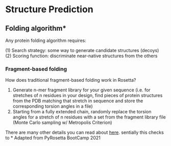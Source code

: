 # Structure Prediction
## Folding algorithm*
Any protein folding algorithm requires:

(1) Search strategy: some way to generate candidate structures (decoys)
(2) Scoring function: discriminate near-native structures from the others

### Fragment-based folding
How does traditional fragment-based folding work in Rosetta? 

1. Generate n-mer fragment library for your given sequence (i.e. for stretches of n residues in your design, find pieces of protein structures from the PDB matching that stretch in sequence and store the corresponding torsion angles in a file)
2. Starting from a fully extended chain, randomly replace the torsion angles for a stretch of n residues with a set from the fragment library file (Monte Carlo sampling w/ Metropolis Criterion)

There are many other details you can read about [here](https://new.rosettacommons.org/docs/latest/application_documentation/structure_prediction/abinitio). sentially this checks to 
\* Adapted from PyRosetta BootCamp 2021
